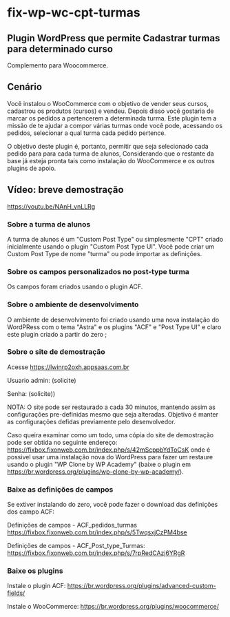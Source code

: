 # fix-wp-wc-cpt-turmas
## Plugin WordPress que permite Cadastrar turmas para determinado curso
Complemento para Woocommerce.

## Cenário
Você instalou o WooCommerce com o objetivo de vender seus cursos, cadastrou os produtos (cursos) e vendeu. Depois disso vocẽ gostaria de marcar os pedidos a pertencerem a determinada turma. Este plugin tem a missão de te ajudar a compor várias turmas onde vocẽ pode, acessando os pedidos, selecionar a qual turma cada pedido pertence.

O objetivo deste plugin é, portanto, permitir que seja selecionado cada pedido para para cada turma de alunos, Considerando que o restante da base já esteja pronta tais como instalação do WooCommerce e os outros plugins de apoio. 

## Vídeo: breve demostração
https://youtu.be/NAnH_vnLLRg

### Sobre a turma de alunos
A turma de alunos é um "Custom Post Type" ou simplesmente "CPT" criado inicialmente usando o plugin "Custom Post Type UI". Você pode criar um Custom Post Type de nome "turma" ou pode importar as definições.

### Sobre os campos personalizados no post-type turma
Os campos foram criados usando o plugin ACF.

### Sobre o ambiente de desenvolvimento
O ambiente de desenvolvimento foi criado usando uma nova instalação do WordPRess com o tema "Astra" e os plugins "ACF" e "Post Type UI" e claro este plugin criado a partir do zero ;

### Sobre o site de demostração
Acesse 
https://lwinrp2oxh.appsaas.com.br

Usuario admin:
(solicite)

Senha:
(solicite))

NOTA:
O site pode ser restaurado a cada 30 minutos, mantendo assim as configurações pre-definidas mesmo que seja alteradas. Objetivo é manter as configurações defidas previamente pelo desenvolvedor. 

Caso queira examinar como um todo, uma cópia do site de demostração pode ser obtida no seguinte endereço: 
https://fixbox.fixonweb.com.br/index.php/s/42mScppbYdToCsK 
onde é possivel usar uma instalação nova do WordPress para fazer um restaure usando o plugin "WP Clone by WP Academy" (baixe o plugin em https://br.wordpress.org/plugins/wp-clone-by-wp-academy/).

### Baixe as definições de campos
Se extiver instalando do zero, você pode fazer o download das definições dos campo ACF:

Definições de campos - ACF_pedidos_turmas
https://fixbox.fixonweb.com.br/index.php/s/5TwqsxjCzPM4bse

Definições de campos - ACF_Post_type_Turmas:
https://fixbox.fixonweb.com.br/index.php/s/7rpRedCAzj6YRgR

### Baixe os plugins

Instale o plugin ACF:
https://br.wordpress.org/plugins/advanced-custom-fields/

Instale o WooCommerce:
https://br.wordpress.org/plugins/woocommerce/